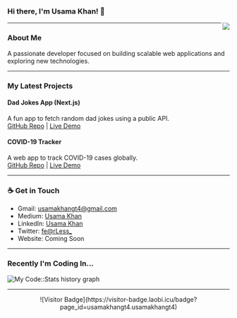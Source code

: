 ### Hi there, I'm Usama Khan! 👋

<img align="right" src="https://github.com/rajput2107/rajput2107/blob/master/Assets/Developer.gif"/>

---

### About Me
A passionate developer focused on building scalable web applications and exploring new technologies.

---

### My Latest Projects
#### Dad Jokes App (Next.js)
A fun app to fetch random dad jokes using a public API.  
[GitHub Repo](https://github.com/usamakhangt4/dad-jokes-app-using-next-js) | [Live Demo](#)

#### COVID-19 Tracker
A web app to track COVID-19 cases globally.  
[GitHub Repo](https://github.com/usamakhangt4/covid19tracker) | [Live Demo](#)

---

### ☕ Get in Touch
- Gmail: [usamakhangt4@gmail.com](mailto:usamakhangt4@gmail.com)
- Medium: [Usama Khan](https://medium.com/@usamakhangt4)
- LinkedIn: [Usama Khan](https://www.linkedin.com/in/usamakhangt4/)
- Twitter: [fe@rLess_](https://twitter.com/SugarDaddyyy_69)
- Website: Coming Soon

---

### Recently I'm Coding In...
![My Code::Stats history graph](https://codestats-readme.wegfan.cn/history-graph/usamakhangt4?history_days=30)

---

<p align="center"> 
  ![Visitor Badge](https://visitor-badge.laobi.icu/badge?page_id=usamakhangt4.usamakhangt4)
</p>


